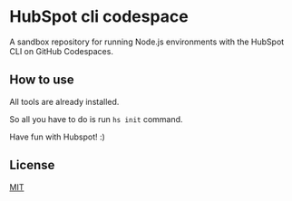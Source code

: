 # HubSpot cli codespace

A sandbox repository for running Node.js environments with the HubSpot CLI on GitHub Codespaces.

## How to use

All tools are already installed.

So all you have to do is run `hs init` command.

Have fun with Hubspot! :)

## License

[MIT](LICENSE)
